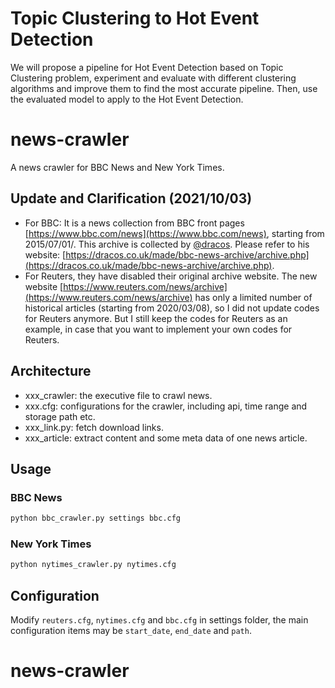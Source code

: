 # Topic Clustering to Hot Event Detection
We will propose a pipeline for Hot Event Detection based on Topic Clustering problem, experiment and evaluate with different clustering algorithms and improve them to find the most accurate pipeline. Then, use the evaluated model to apply to the Hot Event Detection.

# news-crawler

A news crawler for BBC News and New York Times.

## Update and Clarification (2021/10/03)

- For BBC: It is a news collection from BBC front pages [https://www.bbc.com/news](https://www.bbc.com/news), starting from 2015/07/01/. This archive is collected by [@dracos](https://github.com/dracos). Please refer to his website: [https://dracos.co.uk/made/bbc-news-archive/archive.php](https://dracos.co.uk/made/bbc-news-archive/archive.php).
- For Reuters, they have disabled their original archive website. The new website [https://www.reuters.com/news/archive](https://www.reuters.com/news/archive) has only a limited number of historical articles (starting from 2020/03/08), so I did not update codes for Reuters anymore. But I still keep the codes for Reuters as an example, in case that you want to implement your own codes for Reuters.

## Architecture

- xxx_crawler: the executive file to crawl news.
- xxx.cfg: configurations for the crawler, including api, time range and storage path etc.
- xxx_link.py: fetch download links.
- xxx_article: extract content and some meta data of one news article.

## Usage

### BBC News

```bash
python bbc_crawler.py settings bbc.cfg
```
### New York Times

```bash
python nytimes_crawler.py nytimes.cfg
```

## Configuration

Modify `reuters.cfg`, `nytimes.cfg` and `bbc.cfg` in settings folder, the main configuration items may be `start_date`, `end_date` and `path`.



# news-crawler




















